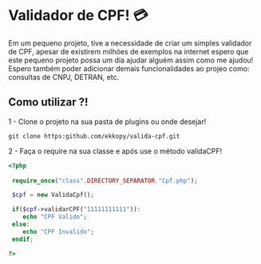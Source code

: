 # Validador de CPF! :credit_card:

Em um pequeno projeto, tive a necessidade de criar um simples validador de CPF, apesar de existirem milhões de exemplos na internet espero que este pequeno projeto possa um dia ajudar alguém assim como me ajudou! Espero também poder adicionar demais funcionalidades ao projeo como: consultas de CNPJ, DETRAN, etc.

## Como utilizar ?!

1 - Clone o projeto na sua pasta de plugins ou onde desejar!

```
git clone https:github.com/ekkopy/valida-cpf.git
```

2 - Faça o require na sua classe e após use o método validaCPF!

```php
<?php
   
 require_once("class".DIRECTORY_SEPARATOR."Cpf.php");

 $cpf = new ValidaCpf();

 if($cpf->validarCPF("11111111111")):
    echo "CPF Valido";
 else:
    echo "CPF Invalido";
 endif;

?>

```